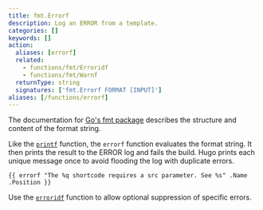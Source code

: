 ```yaml
---
title: fmt.Errorf
description: Log an ERROR from a template.
categories: []
keywords: []
action:
  aliases: [errorf]
  related:
    - functions/fmt/Erroridf
    - functions/fmt/Warnf
  returnType: string
  signatures: ['fmt.Errorf FORMAT [INPUT]']
aliases: [/functions/errorf]
---
```


The documentation for [Go's fmt package] describes the structure and content of the format string.

Like the  [`printf`] function, the `errorf` function evaluates the format string. It then prints the result to the ERROR log and fails the build. Hugo prints each unique message once to avoid flooding the log with duplicate errors.

```go-html-template
{{ errorf "The %q shortcode requires a src parameter. See %s" .Name .Position }}
```

Use the [`erroridf`] function to allow optional suppression of specific errors.

[`erroridf`]: /functions/fmt/erroridf
[`printf`]: /functions/fmt/printf
[Go's fmt package]: https://pkg.go.dev/fmt
